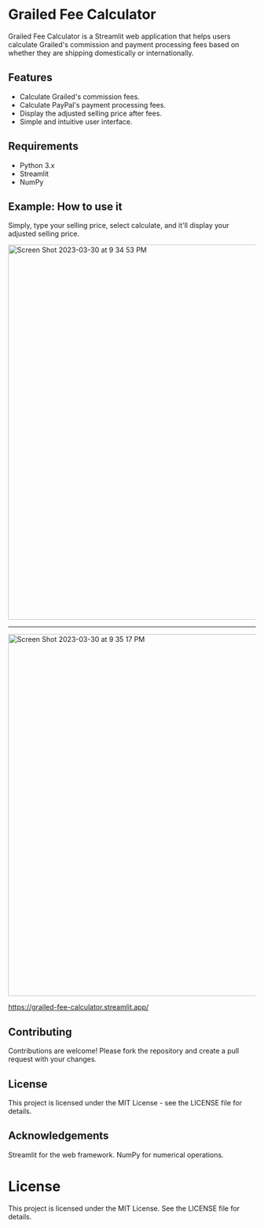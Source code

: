 # Grailed Fee Calculator

Grailed Fee Calculator is a Streamlit web application that helps users calculate Grailed's commission and payment processing fees based on whether they are shipping domestically or internationally.

## Features
* Calculate Grailed's commission fees.
* Calculate PayPal's payment processing fees.
* Display the adjusted selling price after fees.
* Simple and intuitive user interface.

## Requirements
* Python 3.x
* Streamlit
* NumPy

  
## Example: How to use it

Simply, type your selling price, select calculate, and it'll display your adjusted selling price.


<img width="764" alt="Screen Shot 2023-03-30 at 9 34 53 PM" src="https://user-images.githubusercontent.com/13679860/229000861-d3d9ecba-7b51-4606-b35a-14259fce1dd4.png">

******

<img width="737" alt="Screen Shot 2023-03-30 at 9 35 17 PM" src="https://user-images.githubusercontent.com/13679860/229000843-d287f0e1-cdf3-4d53-87ad-d28ea21c8c7a.png">


https://grailed-fee-calculator.streamlit.app/

## Contributing

Contributions are welcome! Please fork the repository and create a pull request with your changes.

## License

This project is licensed under the MIT License - see the LICENSE file for details.

## Acknowledgements

Streamlit for the web framework.
NumPy for numerical operations.



# License

This project is licensed under the MIT License. See the LICENSE file for details.
